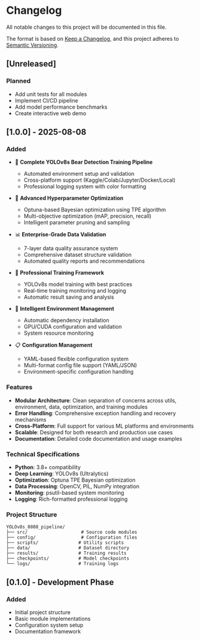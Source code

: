 # Changelog

All notable changes to this project will be documented in this file.

The format is based on [Keep a Changelog](https://keepachangelog.com/en/1.0.0/),
and this project adheres to [Semantic Versioning](https://semver.org/spec/v2.0.0.html).

## [Unreleased]

### Planned
- Add unit tests for all modules
- Implement CI/CD pipeline
- Add model performance benchmarks
- Create interactive web demo

## [1.0.0] - 2025-08-08

### Added
- 🎯 **Complete YOLOv8s Bear Detection Training Pipeline**
  - Automated environment setup and validation
  - Cross-platform support (Kaggle/Colab/Jupyter/Docker/Local)
  - Professional logging system with color formatting

- 🔬 **Advanced Hyperparameter Optimization**
  - Optuna-based Bayesian optimization using TPE algorithm
  - Multi-objective optimization (mAP, precision, recall)
  - Intelligent parameter pruning and sampling

- 📊 **Enterprise-Grade Data Validation**
  - 7-layer data quality assurance system
  - Comprehensive dataset structure validation
  - Automated quality reports and recommendations

- 🚀 **Professional Training Framework**
  - YOLOv8s model training with best practices
  - Real-time training monitoring and logging
  - Automatic result saving and analysis

- 🔧 **Intelligent Environment Management**
  - Automatic dependency installation
  - GPU/CUDA configuration and validation
  - System resource monitoring

- 📋 **Configuration Management**
  - YAML-based flexible configuration system
  - Multi-format config file support (YAML/JSON)
  - Environment-specific configuration handling

### Features
- **Modular Architecture**: Clean separation of concerns across utils, environment, data, optimization, and training modules
- **Error Handling**: Comprehensive exception handling and recovery mechanisms
- **Cross-Platform**: Full support for various ML platforms and environments
- **Scalable**: Designed for both research and production use cases
- **Documentation**: Detailed code documentation and usage examples

### Technical Specifications
- **Python**: 3.8+ compatibility
- **Deep Learning**: YOLOv8s (Ultralytics)
- **Optimization**: Optuna TPE Bayesian optimization
- **Data Processing**: OpenCV, PIL, NumPy integration
- **Monitoring**: psutil-based system monitoring
- **Logging**: Rich-formatted professional logging

### Project Structure
```
YOLOv8s_0808_pipeline/
├── src/                    # Source code modules
├── config/                 # Configuration files
├── scripts/               # Utility scripts
├── data/                  # Dataset directory
├── results/               # Training results
├── checkpoints/           # Model checkpoints
└── logs/                  # Training logs
```

## [0.1.0] - Development Phase

### Added
- Initial project structure
- Basic module implementations
- Configuration system setup
- Documentation framework
